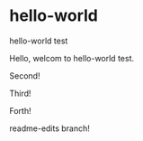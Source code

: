 # hello-world
hello-world test

Hello, welcom to hello-world test.

Second!

Third!

Forth!

readme-edits branch!
